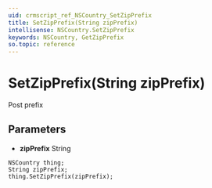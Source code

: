 ```yaml
---
uid: crmscript_ref_NSCountry_SetZipPrefix
title: SetZipPrefix(String zipPrefix)
intellisense: NSCountry.SetZipPrefix
keywords: NSCountry, GetZipPrefix
so.topic: reference
---
```


# SetZipPrefix(String zipPrefix)

Post prefix

## Parameters

* **zipPrefix** String

```crmscript
NSCountry thing;
String zipPrefix;
thing.SetZipPrefix(zipPrefix);
```

